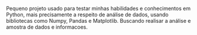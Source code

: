 Pequeno projeto usado para testar minhas habilidades e conhecimentos em Python, mais precisamente a respeito de análise de dados, usando bibliotecas como Numpy, Pandas e Matplotlib. Buscando realisar a análise e amostra de dados e informacoes.
